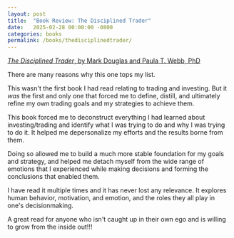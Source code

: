 ```yaml
---
layout: post
title:  "Book Review: The Disciplined Trader"
date:   2025-02-28 00:00:00 -0800
categories: books
permalink: /books/thedisciplinedtrader/
---
```

[*The Disciplined Trader*, by Mark Douglas and Paula T. Webb, PhD](https://www.amazon.com/Disciplined-Trader-Developing-Winning-Attitudes/dp/0132157578/)

There are many reasons why this one tops my list.

This wasn't the first book I had read relating to trading and investing.  But it *was* the first and only one that forced me to define, distill, and ultimately refine my own trading goals and my strategies to achieve them.

This book forced me to deconstruct everything I had learned about investing/trading and identify what I was trying to do and why I was trying to do it.  It helped me depersonalize my efforts and the results borne from them.

Doing so allowed me to build a much more stable foundation for my goals and strategy, and helped me detach myself from the wide range of emotions that I experienced while making decisions and forming the conclusions that enabled them.

I have read it multiple times and it has never lost any relevance.  It explores human behavior, motivation, and emotion, and the roles they all play in one's decisionmaking.

A great read for anyone who isn't caught up in their own ego and is willing to grow from the inside out!!!